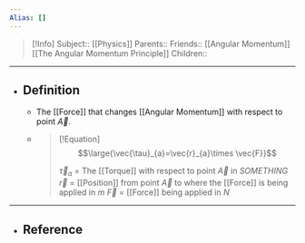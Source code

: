 ```yaml
---
Alias: []
---
```

> [!Info]
> Subject:: [[Physics]]
> Parents:: 
> Friends:: [[Angular Momentum]] [[The Angular Momentum Principle]]
> Children:: 
---
- ## Definition
	- The [[Force]] that changes [[Angular Momentum]] with respect to point $\vec{A}$.
	- > [!Equation]
	  > $$\large{\vec{\tau}_{a}=\vec{r}_{a}\times \vec{F}}$$
	  > 
	  > $\vec{\tau}_{a}$ = The [[Torque]] with respect to point $\vec{A}$ in $SOMETHING$
	  > $\vec{r}$ = [[Position]] from point $\vec{A}$ to where the [[Force]] is being applied in $m$
	  > $\vec{F}$ = [[Force]] being applied in $N$
---
- ## Reference